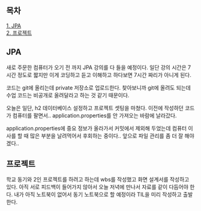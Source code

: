 ## 목차
[1. JPA](#jpa)   
[2. 프로젝트](#프로젝트)   

## JPA
새로 주문한 컴퓨터가 오기 전 까지 JPA 강의를 다 들을 예정이다. 일단 강의 시간은 7시간 정도로 짧지만 이게 코딩하고 듣고 이해하고 하다보면 7시간 짜리가 아니게 된다.   

코드는 git에 올리는데 private 저장소로 업로드한다. 찾아보니까 git에 올려도 되는데 수업 코드는 비공개로 올려달라고 하는 것 같기 때문이다.

오늘은 일단, h2 데이터베이스 설정하고 프로젝트 셋팅을 마쳤다. 이전에 작성하던 코드가 컴퓨터를 팔면서.. application.properties를 안 가져오는 바람에 날라갔다.

application.properties에 중요 정보가 올라가서 커밋에서 제외해 두었는데 컴퓨터 이사를 할 때 많은 부분을 날려먹어서 후회하는 중이다.. 앞으로 파일 관리를 좀 더 잘 해야겠다..

## 프로젝트
학교 동기와 2인 프로젝트를 하려고 하는데 wbs를 작성했고 화면 설계서를 작성하고 있다. 아직 서로 피드백이 들어가지 않아서 오늘 저녁에 만나서 자료를 같이 다듬어야 한다. 내가 아직 노트북이 없어서 동기 노트북으로 할 예정이라 TIL을 미리 작성하고 출발한다.